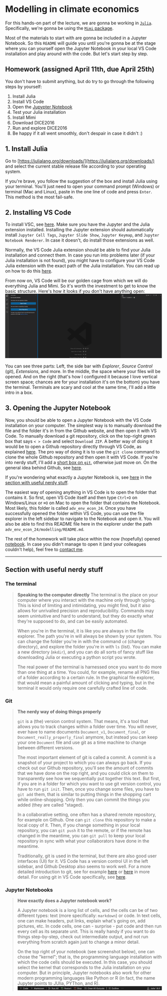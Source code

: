 # Modelling in climate economics

For this hands-on part of the lecture, we are gonna be working in [`Julia`](https://julialang.org). Specifically, we're gonna be using the [`Mimi` package](https://www.mimiframework.org/Mimi.jl/stable/).

Most of the materials to start with are gonna be included in a Jupyter Notebook. So this `README` will guide you until you're gonna be at the stage where you can yourself open the Jupyter Notebook in your local VS Code installation and play around with the code. But let's start step by step.

## Homework (assigned April 11th, due April 25th)

You don't have to submit anything, but do try to go through the following steps by yourself:

1. Install Julia
1. Install VS Code
3. Open the [Jupypter Notebook]()
4. Test your Julia installation
3. Install Mimi
4. Download DICE2016
5. Run and explore DICE2016
6. Be happy if it all went smoothly, don't despair in case it didn't :)

## 1. Install Julia

Go to [https://julialang.org/downloads/](https://julialang.org/downloads/) and select the current stable release file according to your operating system.

If you're brave, you follow the suggestion of the box and install Julia using your terminal. You'll just need to open your command prompt (Windows) or terminal (Mac and Linux), paste in the one line of code and press `Enter`. This method is the most fail-safe.

## 2. Installing VS Code

To install VSC, see [here](../README.md#integrated-development-environment-ide). Make sure you have the Jupyter and the Julia extension installed. Installing the Jupyter extension should automatically install `Jupyter Cell Tags`, `Jupyter Slide Show`, `Jupyter Keymap`, and `Jupyter Notebook Renderer`. In case it doesn't, do install those extensions as well.

Normally, the VS Code Julia extension should be able to find your Julia installation and connect them. In case you run into problems later (if your Julia installation is not found), you might have to configure your VS Code Julia extension with the exact path of the Julia installation. You can read up on how to do this [here](https://www.julia-vscode.org/docs/dev/gettingstarted/#Installation-and-Configuration).

From now on, VS Code will be our golden cage from which we will do everything Julia and Mimi. So it's worth the investment to get to know the basic structure. Here's how it looks if you don't have anything open:
![Screenshot of an empty VS Code window](./screenshots/VSC_empty.png)

You can see three parts: Left, the side bar with _Explorer_, _Source Control_ (git), _Extensions_, and more. In the middle, the space where your files will be opened. And on the right (that's how I configured it because I love vertical screen space; chances are for your installation it's on the bottom) you have the terminal. Terminals are scary and cool at the same time, I'll add a little intro in a box.

## 3. Opening the Jupyter Notebook

Now, you should be able to open a Jupyter Notebook with the VS Code installation on your computer. The simplest way is to manually download the file and the folder it's in from the Github website, and then open it with VS Code. 
To manually download a git repository, click on the top-right green box that says `< > Code` and select `Download ZIP`.
A better way of doing it would be to open a Github repository directly through VS Code, as explained [here](https://code.visualstudio.com/docs/sourcecontrol/intro-to-git#_open-a-git-repository).
The pro way of doing it is to use the `git clone` command to clone the whole Github repository and then open it with VS Code. If you're into nerdy stuff, I'll add a [short box on `git`](#git), otherwise just move on. 
On the general idea behind Github, see [here](../README.md#how-to-use-this-repository). 

If you're wondering what exactly a Jupyter Notebook is, see [here](#jupyter-notebooks) in the [section with useful nerdy stuff](#section-with-useful-nerdy-stuff).

The easiest way of opening anything in VS Code is to open the folder that contains it. So first, open VS Code itself and then type `Ctrl+O` on Windows/Linux or `⌘O` on Mac to open the folder that contains the Notebook. Most likely, this folder is called `adv_env_econ_24`. Once you have successfully opened the folder within VS Code, you can use the file explorer in the left sidebar to navigate to the Notebook and open it. You will also be able to find this README file here in the explorer under the path `adv_env_econ_24/modelling/README.md`.

The rest of the homework will take place within the now (hopefully) opened [notebook](./Intro_Notebook.ipynb). In case you didn't manage to open it (and your colleagues couldn't help), feel free to [contact me](mailto:felix.schaumann@uni-hamburg.de).

___

## Section with useful nerdy stuff

### The terminal

> **Speaking to the computer directly**
> The terminal is the place on your computer where you interact with the machine only through typing. This is kind of limiting and intimidating, you might find, but it also allows for unrivalled precision and reproducibility.
> Commands may seem unintuitive and hard to understand, but they do exactly what they're supposed to do, and can be easily automated.
>
> When you're in the terminal, it is like you are always in the file explorer. The path you're in will always be shown by your system. You can change the folder you're in with the command `cd` (change directory), and explore the folder you're in with `ls` (list). You can make a new directory (`mkdir`), and you can do all sorts of fancy stuff like downloading Julia or executing a python script you wrote.
>
> The real power of the terminal is harnessed once you want to do more than one thing at a time. You could, for example, rename all PNG files of a folder according to a certain rule. In the graphical file explorer, that would mean a painful amount of clicking and typing, but in the terminal it would only require one carefully crafted line of code.

### Git

> **The nerdy way of doing things properly**
> 
> `git` is a (the) version control system. That means, it's a tool that allows you to track changes within a folder over time. You will never, ever have to name documents `Document_v1`, `Document_final`, or `Document_really_properly_final` anymore, but instead you can keep your one `Document` file and use git as a time machine to change between different versions.
>
> The most important element of git is called a commit. A commit is a snapshot of your project to which you can always go back. If you check out our Github repository, you'll see the amount of commits that we have done on the rop right, and you could click on them to transparently see how we sequentially put together this text.
> But first, if you are in a folder for which you want to use git version control, you have to run `git init`. Then, once you change some files, you have to `git add` them, that is similar to putting things in the shopping cart while online-shopping. Only then you can commit the things you added (they are called "staged).
>
> In a collaborative setting, one often has a shared remote repository, for example on Github. One can `git clone` this repository to make a local copy of it. Then, if you change something in your local repository, you can `git push` it to the remote, or if the remote has changed in the meantime, you can `git pull` to keep your local repository in sync with what your collaborators have done in the meantime.
>
> Traditionally, git is used in the terminal, but there are also good user interfaces (UI) for it. VS Code has a version control UI in the left sidebar, and Github Desktop also seems to work well. For a more detailed introduction to git, see for example [here](https://www.w3schools.com/git/default.asp) or [here](https://git-scm.com/docs/gittutorial) in more detail. 
> For using git in VS Code specifically, see [here](https://code.visualstudio.com/docs/sourcecontrol/intro-to-git).

### Jupyter Notebooks

>**How exactly does a Jupyter notebook work?**
>
>A Jupyter notebook is a long list of cells, and the cells can be of two different types: text (more specifically: `markdown`) or code. In text cells, one can make headers, put links, explain what's going on, add pictures, etc. In code cells, one can - surprise - put code and then run every cell as its separate unit. This is really handy if you want to do things step-by-step, check out intermediate output, and not run everything from scratch again just to change a minor detail.
>
>On the top right of your notebook (see screenshot below), one can chose the "kernel"; that is, the programming language installation with which the code cells should be executed. In this case, you should select the kernel that corresponds to the Julia installation on you computer. But in principle, Jupyter notebooks also work for other modern programming languages like Python or R (in fact, the name Jupyter points to JUlia, PYThon, and R).
> ![A screenshot of the top bar of a notebook when opened in VS Code to highlight the selected kernel](./screenshots/vsc_notebook_top_bar.png)